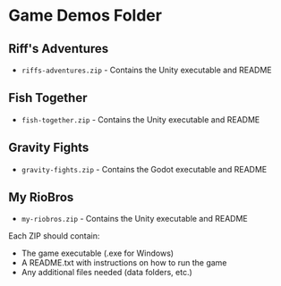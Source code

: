 # Game Demos Folder

## Riff's Adventures
- `riffs-adventures.zip` - Contains the Unity executable and README

## Fish Together  
- `fish-together.zip` - Contains the Unity executable and README

## Gravity Fights
- `gravity-fights.zip` - Contains the Godot executable and README

## My RioBros
- `my-riobros.zip` - Contains the Unity executable and README

Each ZIP should contain:
- The game executable (.exe for Windows)
- A README.txt with instructions on how to run the game
- Any additional files needed (data folders, etc.)
